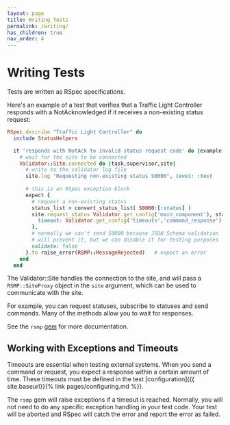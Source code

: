 ```yaml
---
layout: page
title: Writing Tests
permalink: /writing/
has_children: true
nav_order: 4
---
```


# Writing Tests
Tests are written as RSpec specifications.

Here's an example of a test that verifies that a Traffic Light Controller responds with a NotAcknowledged if it receives a non-existing status request:

```ruby
RSpec.describe "Traffic Light Controller" do
  include StatusHelpers

  it 'responds with NotAck to invalid status request code' do |example|
    # wait for the site to be connected
    Validator::Site.connected do |task,supervisor,site|
      # write to the validator log file
      site.log "Requesting non-existing status S0000", level: :test
      
      # this is an RSpec exception block
      expect {
        # request a non-existing status
        status_list = convert_status_list( S0000:[:status] )
        site.request_status Validator.get_config('main_component'), status_list, collect: {
          timeout: Validator.get_config('timeouts','command_response')
        },
        # normally we can't send S0000 because JSON Schema validation
        # will prevent it, but we can disable it for testing purposes
        validate: false
      }.to raise_error(RSMP::MessageRejected)   # expect an error
    end
  end
```

The Validator::Site handles the connection to the site, and will pass a `RSMP::SiteProxy` object in the `site` argument, which can be used to communicate with the site. 

For example, you can request statuses, subscribe to statuses and send commands. Many of the methods allow you to wait for responses.

See the `rsmp` [gem](https://github.com/rsmp-nordic/rsmp) for more documentation.

## Working with Exceptions and Timeouts
Timeouts are essential when testing external systems. When you send a command or request, you expect a response within a certain amount of time. These timeouts must be defined in the test [configuration]({{ site.baseurl}}{% link pages/configuring.md %}).

The `rsmp` gem will raise exceptions if a timeout is reached. Normally, you will not need to do any specific exception handling in your test code. Your test will be aborted and RSpec will catch the error and report the error as failed.


